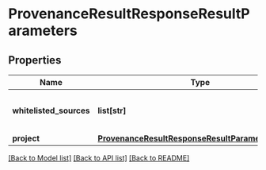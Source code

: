 # ProvenanceResultResponseResultParameters

## Properties
Name | Type | Description | Notes
------------ | ------------- | ------------- | -------------
**whitelisted_sources** | **list[str]** | Python package indexes whitelisted | [optional]
**project** | [**ProvenanceResultResponseResultParametersProject**](ProvenanceResultResponseResultParametersProject.md) |  |

[[Back to Model list]](../README.md#documentation-for-models) [[Back to API list]](../README.md#documentation-for-api-endpoints) [[Back to README]](../README.md)

